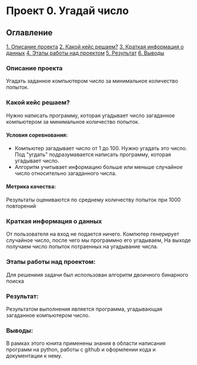 # Проект 0. Угадай число

## Оглавление
[1. Описание проекта]()
[2. Какой кейс решаем?]()
[3. Краткая информация о данных]()
[4. Этапы работы над проектом]()
[5. Результат]()
[6. Выводы]()

### Описание проекта
Угадать заданное компьютером число за минимальное количество попыток.

### Какой кейс решаем?
Нужно написать программу, которая угадывает число загаданное компьютером за минимальное количество попыток.

#### Условия соревнования: 
-  Компьютер загадывает число от 1 до 100. Нужно угадать это число. Под "угдать" подразумавается написать программу, которая угадывает число. 
- Алгоритм учитывает информацию больше или меньше случайное число относительно загаданного числа. 

#### Метрика качества:
Результаты оцениваются по среднему количеству попыток при 1000 повторений


### Краткая информация о данных
От пользователя на вход не подается ничего. Компютер генерирует случайное число, после чего мы программно его угадываем, На выходе получаем число попыток потраенных на угадывание числа.

### Этапы работы над проектом:
Для решениия задачи был использован алгоритм двоичного бинарного поиска

### Результат:
Результатом выполнения является программа, угадывающая загаданное компьютером число.

### Выводы:
В рамках этого юнита применены знания в области написания программ на python, работы с github и оформлении кода и документации к нему.